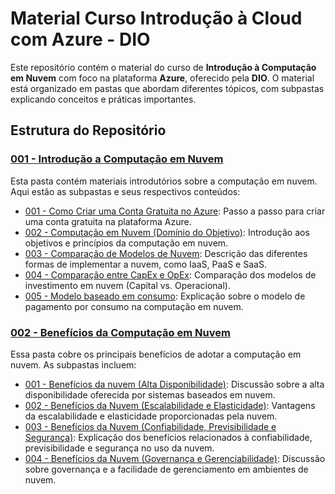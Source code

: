 # Material Curso Introdução à Cloud com Azure - DIO

Este repositório contém o material do curso de **Introdução à Computação em Nuvem** com foco na plataforma **Azure**, oferecido pela **DIO**. O material está organizado em pastas que abordam diferentes tópicos, com subpastas explicando conceitos e práticas importantes.

## Estrutura do Repositório

### [001 - Introdução a Computação em Nuvem](https://github.com/Lucas-RM/material-curso-introducao-cloud-azure-dio/tree/main/001%20-%20Introdu%C3%A7%C3%A3o%20a%20Computa%C3%A7%C3%A3o%20em%20Nuvem)
Esta pasta contém materiais introdutórios sobre a computação em nuvem. Aqui estão as subpastas e seus respectivos conteúdos:

- [001 - Como Criar uma Conta Gratuita no Azure](https://github.com/Lucas-RM/material-curso-introducao-cloud-azure-dio/tree/main/001%20-%20Introdu%C3%A7%C3%A3o%20a%20Computa%C3%A7%C3%A3o%20em%20Nuvem/001%20-%20Como%20Criar%20uma%20Conta%20Gratuita%20no%20Azure): Passo a passo para criar uma conta gratuita na plataforma Azure.
- [002 - Computação em Nuvem (Domínio do Objetivo)](https://github.com/Lucas-RM/material-curso-introducao-cloud-azure-dio/tree/main/001%20-%20Introdu%C3%A7%C3%A3o%20a%20Computa%C3%A7%C3%A3o%20em%20Nuvem/002%20-%20Computa%C3%A7%C3%A3o%20em%20Nuvem%20(Dom%C3%ADnio%20do%20Objetivo)): Introdução aos objetivos e princípios da computação em nuvem.
- [003 - Comparação de Modelos de Nuvem](https://github.com/Lucas-RM/material-curso-introducao-cloud-azure-dio/tree/main/001%20-%20Introdu%C3%A7%C3%A3o%20a%20Computa%C3%A7%C3%A3o%20em%20Nuvem/003%20-%20Compara%C3%A7%C3%A3o%20de%20Modelos%20de%20Nuvem): Descrição das diferentes formas de implementar a nuvem, como IaaS, PaaS e SaaS.
- [004 - Comparação entre CapEx e OpEx](https://github.com/Lucas-RM/material-curso-introducao-cloud-azure-dio/tree/main/001%20-%20Introdu%C3%A7%C3%A3o%20a%20Computa%C3%A7%C3%A3o%20em%20Nuvem/004%20-%20Compara%C3%A7%C3%A3o%20entre%20CapEx%20e%20OpEx): Comparação dos modelos de investimento em nuvem (Capital vs. Operacional).
- [005 - Modelo baseado em consumo](https://github.com/Lucas-RM/material-curso-introducao-cloud-azure-dio/tree/main/001%20-%20Introdu%C3%A7%C3%A3o%20a%20Computa%C3%A7%C3%A3o%20em%20Nuvem/005%20-%20Modelo%20baseado%20em%20consumo): Explicação sobre o modelo de pagamento por consumo na computação em nuvem.

### [002 - Benefícios da Computação em Nuvem](https://github.com/Lucas-RM/material-curso-introducao-cloud-azure-dio/tree/main/002%20-%20Benef%C3%ADcios%20da%20Computa%C3%A7%C3%A3o%20em%20Nuvem)
Essa pasta cobre os principais benefícios de adotar a computação em nuvem. As subpastas incluem:

- [001 - Benefícios da nuvem (Alta Disponibilidade)](https://github.com/Lucas-RM/material-curso-introducao-cloud-azure-dio/tree/main/002%20-%20Benef%C3%ADcios%20da%20Computa%C3%A7%C3%A3o%20em%20Nuvem/001%20-%20Benef%C3%ADcios%20da%20nuvem%20(Alta%20Disponibilidade)): Discussão sobre a alta disponibilidade oferecida por sistemas baseados em nuvem.
- [002 - Benefícios da Nuvem (Escalabilidade e Elasticidade)](https://github.com/Lucas-RM/material-curso-introducao-cloud-azure-dio/tree/main/002%20-%20Benef%C3%ADcios%20da%20Computa%C3%A7%C3%A3o%20em%20Nuvem/002%20-%20Benef%C3%ADcios%20da%20Nuvem%20(Escalabilidade%20e%20Elasticidade)): Vantagens da escalabilidade e elasticidade proporcionadas pela nuvem.
- [003 - Benefícios da Nuvem (Confiabilidade, Previsibilidade e Segurança)](https://github.com/Lucas-RM/material-curso-introducao-cloud-azure-dio/tree/main/002%20-%20Benef%C3%ADcios%20da%20Computa%C3%A7%C3%A3o%20em%20Nuvem/003%20-%20Benef%C3%ADcios%20da%20Nuvem%20(Confiabilidade%2C%20Previsibilidade%20e%20Seguran%C3%A7a)): Explicação dos benefícios relacionados à confiabilidade, previsibilidade e segurança no uso da nuvem.
- [004 - Benefícios da Nuvem (Governança e Gerenciabilidade)](https://github.com/Lucas-RM/material-curso-introducao-cloud-azure-dio/tree/main/002%20-%20Benef%C3%ADcios%20da%20Computa%C3%A7%C3%A3o%20em%20Nuvem/004%20-%20Benef%C3%ADcios%20da%20Nuvem%20(Governan%C3%A7a%20e%20Gerenciabilidade)): Discussão sobre governança e a facilidade de gerenciamento em ambientes de nuvem.